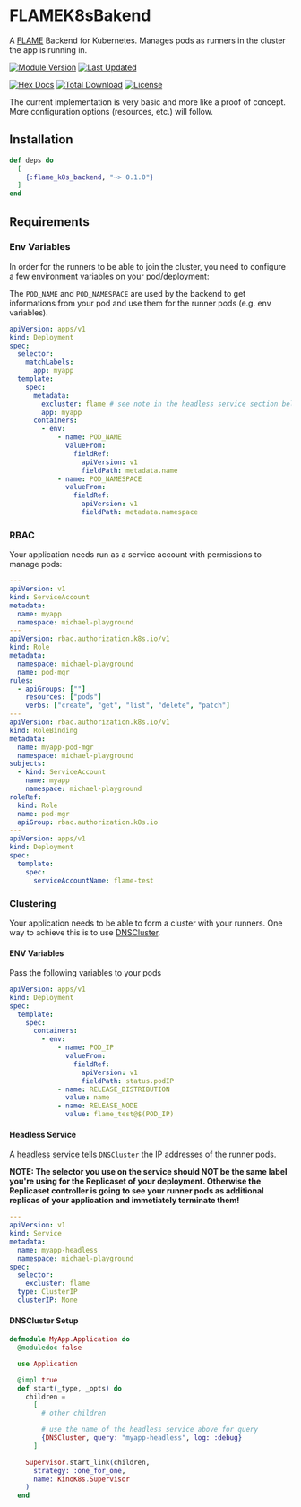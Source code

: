 # FLAMEK8sBakend

A [FLAME](https://github.com/phoenixframework/flame/tree/main) Backend for
Kubernetes. Manages pods as runners in the cluster the app is running in.

[![Module Version](https://img.shields.io/hexpm/v/flame_k8s_backend.svg)](https://hex.pm/packages/flame_k8s_backend)
[![Last Updated](https://img.shields.io/github/last-commit/mruoss/flame_k8s_backend.svg)](https://github.com/mruoss/flame_k8s_backend/commits/main)

[![Hex Docs](https://img.shields.io/badge/hex-docs-lightgreen.svg)](https://hexdocs.pm/flame_k8s_backend/)
[![Total Download](https://img.shields.io/hexpm/dt/flame_k8s_backend.svg)](https://hex.pm/packages/flame_k8s_backend)
[![License](https://img.shields.io/hexpm/l/flame_k8s_backend.svg)](https://github.com/mruoss/flame_k8s_backend/blob/main/LICENSE)

The current implementation is very basic and more like a proof of concept.
More configuration options (resources, etc.) will follow.

## Installation

```elixir
def deps do
  [
    {:flame_k8s_backend, "~> 0.1.0"}
  ]
end
```

## Requirements

### Env Variables

In order for the runners to be able to join the cluster, you need to configure
a few environment variables on your pod/deployment:

The `POD_NAME` and `POD_NAMESPACE` are used by the backend to get informations
from your pod and use them for the runner pods (e.g. env variables).

```yaml
apiVersion: apps/v1
kind: Deployment
spec:
  selector:
    matchLabels:
      app: myapp
  template:
    spec:
      metadata:
        excluster: flame # see note in the headless service section below
        app: myapp
      containers:
        - env:
            - name: POD_NAME
              valueFrom:
                fieldRef:
                  apiVersion: v1
                  fieldPath: metadata.name
            - name: POD_NAMESPACE
              valueFrom:
                fieldRef:
                  apiVersion: v1
                  fieldPath: metadata.namespace
```

### RBAC

Your application needs run as a service account with permissions to manage
pods:

```yaml
---
apiVersion: v1
kind: ServiceAccount
metadata:
  name: myapp
  namespace: michael-playground
---
apiVersion: rbac.authorization.k8s.io/v1
kind: Role
metadata:
  namespace: michael-playground
  name: pod-mgr
rules:
  - apiGroups: [""]
    resources: ["pods"]
    verbs: ["create", "get", "list", "delete", "patch"]
---
apiVersion: rbac.authorization.k8s.io/v1
kind: RoleBinding
metadata:
  name: myapp-pod-mgr
  namespace: michael-playground
subjects:
  - kind: ServiceAccount
    name: myapp
    namespace: michael-playground
roleRef:
  kind: Role
  name: pod-mgr
  apiGroup: rbac.authorization.k8s.io
---
apiVersion: apps/v1
kind: Deployment
spec:
  template:
    spec:
      serviceAccountName: flame-test
```

### Clustering

Your application needs to be able to form a cluster with your runners. One
way to achieve this is to use [DNSCluster](https://hexdocs.pm/dns_cluster/DNSCluster.html).

#### ENV Variables

Pass the following variables to your pods

```yaml
apiVersion: apps/v1
kind: Deployment
spec:
  template:
    spec:
      containers:
        - env:
            - name: POD_IP
              valueFrom:
                fieldRef:
                  apiVersion: v1
                  fieldPath: status.podIP
            - name: RELEASE_DISTRIBUTION
              value: name
            - name: RELEASE_NODE
              value: flame_test@$(POD_IP)
```

#### Headless Service

A [headless service](https://kubernetes.io/docs/concepts/services-networking/service/#headless-services)
tells `DNSCluster` the IP addresses of the runner pods.

**NOTE: The selector you use on the service should NOT be the same label you're
using for the Replicaset of your deployment. Otherwise the Replicaset controller
is going to see your runner pods as additional replicas of your application
and immetiately terminate them!**

```yaml
---
apiVersion: v1
kind: Service
metadata:
  name: myapp-headless
  namespace: michael-playground
spec:
  selector:
    excluster: flame
  type: ClusterIP
  clusterIP: None
```

#### DNSCluster Setup

```elixir
defmodule MyApp.Application do
  @moduledoc false

  use Application

  @impl true
  def start(_type, _opts) do
    children =
      [
        # other children

        # use the name of the headless service above for query
        {DNSCluster, query: "myapp-headless", log: :debug}
      ]

    Supervisor.start_link(children,
      strategy: :one_for_one,
      name: KinoK8s.Supervisor
    )
  end
```
